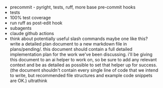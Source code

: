 * precommit - pyright, tests, ruff, more base pre-commit hooks
* tests
* 100% test coverage
* run ruff as post-edit hook
* subagents
* claude github actions
* think about potentially useful slash commands
    maybe one like this?
        write a detailed plan document to a new markdown file in plans/pending/. this document should contain a full detailed implementation plan for the work we've been discussing. i'll be giving this document to an ai helper to work on, so be sure to
        add any relevant context and be as detailed as possible to set that helper up for success. (the document shouldn't contain every single line of code that we intend to write, but recommended file structures and example code snippets are OK.) ultrathink